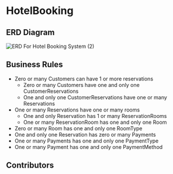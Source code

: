 # HotelBooking

## ERD Diagram
![ERD For Hotel Booking System (2)](https://user-images.githubusercontent.com/122435537/220911242-bb077161-172f-4317-8d71-6da02d970b35.png)

## Business Rules
  - Zero or many Customers can have 1 or more reservations
      - Zero or many Customers have one and only one CustomerReservations
      - One and only one CustomerReservations have one or many Reservations
  - One or many Reservations have one or many rooms
      - One and only Reservation has 1 or many ReservationRooms
      - One or many ReservationRoom has one and only one Room
  - Zero or many Room has one and only one RoomType
  - One and only one Reservation has zero or many Payments
  - One or many Payments has one and only one PaymentType
  - One or many Payment has one and only one PaymentMethod

## Contributors
